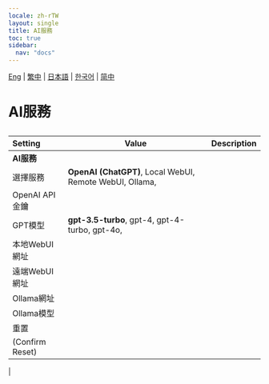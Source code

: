 ```yaml
---
locale: zh-rTW
layout: single
title: AI服務
toc: true
sidebar:
  nav: "docs"
---
```

[Eng](/dancexr/menu/2025.4/chat/ai_service) | [繁中](/tw/dancexr/menu/2025.4/chat/ai_service) | [日本語](/jp/dancexr/menu/2025.4/chat/ai_service) | [한국어](/kr/dancexr/menu/2025.4/chat/ai_service) | [简中](/zh/dancexr/menu/2025.4/chat/ai_service)

# AI服務

## 

| Setting | Value | Description |
| :--- | --- | :--- |
|**AI服務** | | 
| 選擇服務 |  **OpenAI (ChatGPT)**,  Local WebUI,  Remote WebUI,  Ollama,  |  |
| OpenAI API金鑰 || 
| GPT模型 |  **gpt-3.5-turbo**,  gpt-4,  gpt-4-turbo,  gpt-4o,  |  |
| 本地WebUI網址 || 
| 遠端WebUI網址 || 
| Ollama網址 || 
| Ollama模型 || 
| 重置 || 
| (Confirm Reset) || 
|
